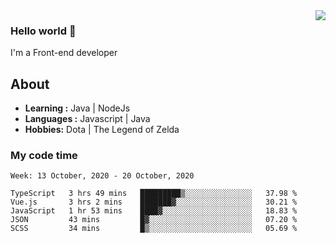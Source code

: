 <img align='right' src="https://github-readme-stats.vercel.app/api?username=jumodada&show_icons=true&theme=vue">

### Hello world 👋

I'm a Front-end developer 
    
## About
-  **Learning :** Java | NodeJs
-  **Languages :** Javascript | Java
-  **Hobbies:** Dota | The Legend of Zelda

### My code time

<!--START_SECTION:waka-->
```text
Week: 13 October, 2020 - 20 October, 2020

TypeScript   3 hrs 49 mins   █████████▒░░░░░░░░░░░░░░░   37.98 % 
Vue.js       3 hrs 2 mins    ███████▓░░░░░░░░░░░░░░░░░   30.21 % 
JavaScript   1 hr 53 mins    ████▓░░░░░░░░░░░░░░░░░░░░   18.83 % 
JSON         43 mins         █▓░░░░░░░░░░░░░░░░░░░░░░░   07.20 % 
SCSS         34 mins         █▒░░░░░░░░░░░░░░░░░░░░░░░   05.69 % 
```
<!--END_SECTION:waka-->
